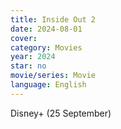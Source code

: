 ```yaml
---
title: Inside Out 2
date: 2024-08-01
cover: 
category: Movies
year: 2024
star: no
movie/series: Movie
language: English
---
```

Disney+ (25 September)






